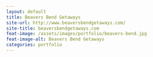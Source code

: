 ```yaml
---
layout: default
title: Beavers Bend Getaways
site-url: http://www.beaversbendgetaways.com/
site-title: beaversbendgetaways.com
feat-image: /assets/images/portfolio/beavers-bend.jpg
feat-image-alt: Beavers Bend Getaways
categories: portfolio
---
```


